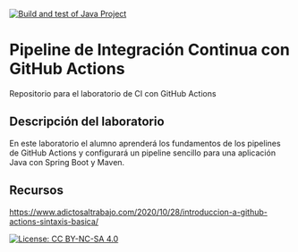 [![Build and test of Java Project](https://github.com/ETSISI-EMS/ems2023_lab_1_3_ci_github_actions-syarzabal/actions/workflows/main.yml/badge.svg)](https://github.com/ETSISI-EMS/ems2023_lab_1_3_ci_github_actions-syarzabal/actions/workflows/main.yml)

# Pipeline de Integración Continua con GitHub Actions

Repositorio para el laboratorio de CI con GitHub Actions

## Descripción del laboratorio

En este laboratorio el alumno aprenderá los fundamentos de los pipelines de GitHub Actions y configurará un pipeline
sencillo para una aplicación Java con Spring Boot y Maven. 

## Recursos
https://www.adictosaltrabajo.com/2020/10/28/introduccion-a-github-actions-sintaxis-basica/

[![License: CC BY-NC-SA 4.0](https://img.shields.io/badge/License-CC_BY--NC--SA_4.0-lightgrey.svg)](https://creativecommons.org/licenses/by-nc-sa/4.0/)
